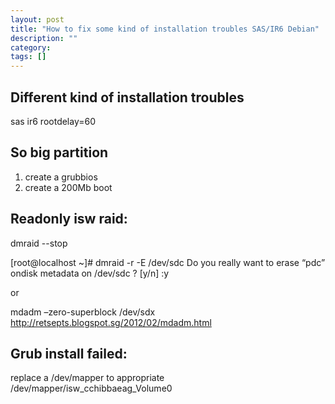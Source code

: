 ```yaml
---
layout: post
title: "How to fix some kind of installation troubles SAS/IR6 Debian"
description: ""
category: 
tags: []
---
```


## Different kind of installation troubles

sas ir6
rootdelay=60

## So big partition
1. create a grubbios
2. create a 200Mb boot

## Readonly isw raid:
dmraid --stop


[root@localhost ~]# dmraid -r -E /dev/sdc Do you really want to erase
“pdc” ondisk metadata on /dev/sdc ? [y/n] :y

or 

mdadm –zero-superblock /dev/sdx
http://retsepts.blogspot.sg/2012/02/mdadm.html


## Grub install failed:
replace a /dev/mapper to appropriate /dev/mapper/isw_cchibbaeag_Volume0

